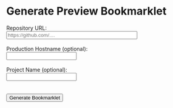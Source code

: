 # Generate Preview Bookmarklet

<div id="form">
<label for="giturl">Repository URL:</label><br>
<input id="giturl" placeholder="https://github.com/...." size="40"><br>
<br>
<label for="outerhost">Production Hostname (optional): </label><br>
<input id="outerhost"><br>
<br>
<label for="project">Project Name (optional): </label><br>
<input id="project"><br>
<br>
<input type="hidden" id="title"><br>
<button onclick="run()">Generate Bookmarklet</button>
<br>
<br>
</div>

<div id="book" style="display:none">
<p>
    Drag and Drop the image below to your bookmark bar...
</p>
<a id="bookmark" title="Helix Preview" href="">
  <img title="Helix Preview" alt="Helix Preview" src="/helix_logo.png" style="height: 32px">
</a>
<p>
    ...or <button onclick="copy()">copy</button> the <b>Link Address</b> of the image and add the bookmark manually.
</p>

</div>

<script>
  function copy() {
    const text = document.getElementById('bookmark').href;
    navigator.clipboard.writeText(text)
  }

  function run() {
    let giturl = document.getElementById('giturl').value;
    const outerHost = document.getElementById('outerhost').value;
    const title = document.getElementById('title').value;
    const project = document.getElementById('project').value;
    if (!giturl) {
      alert('repository url is mandatory.');
      return;
    }
    giturl = new URL(giturl);
    const segs = giturl.pathname.substring(1).split('/');
    const owner = segs[0];
    const repo = segs[1];
    const ref = segs[3] || 'master';

    const innerHost = `${ref !== 'master' ? `${ref}--` : ''}${repo}--${owner}.hlx.page`;

    const code = [
      'javascript:(() => {',
      'const script1 = document.createElement("script");',
      'script1.innerText = "window.hlxPreviewBookmarklet = ',
      `{project:'${project}',innerHost:'${innerHost}',outerHost:'${outerHost}'}";`,
      'const script2 = document.createElement("script");',
      `script2.src="//${window.location.host}/bookmarklets/preview.js";`,
      'document.body.appendChild(script1);',
      'document.body.appendChild(script2);',
      '})();',
    ].join('');
    const bm=document.getElementById('bookmark');
    bm.href = code;
    if (title) {
      bm.setAttribute('title', title);
      const img=bm.querySelector('img');
      img.setAttribute('title', title);
      img.setAttribute('alt', title);
    }
    document.getElementById('book').style.display = 'block';
  }

  function init() {
    let autorun=false;
    const params = new URLSearchParams(window.location.search);
    params.forEach((v,k) => {
      const field = document.getElementById(k);
      if (!field) return;
      field.value = v;
      autorun = true;
      if (k === 'title') {
        document.getElementById('form').style.display = 'none';
      }
    })
    if (autorun) run();
  }

  init();
</script>
